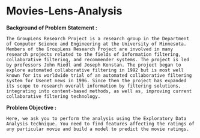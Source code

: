 # Movies-Lens-Analysis

**Background of Problem Statement :**
    
    The GroupLens Research Project is a research group in the Department of Computer Science and Engineering at the University of Minnesota. Members of the GroupLens Research Project are involved in many research projects related to the fields of information filtering, collaborative filtering, and recommender systems. The project is led by professors John Riedl and Joseph Konstan. The project began to explore automated collaborative filtering in 1992 but is most well known for its worldwide trial of an automated collaborative filtering system for Usenet news in 1996. Since then the project has expanded its scope to research overall information by filtering solutions, integrating into content-based methods, as well as, improving current collaborative filtering technology.
**Problem Objective :**

    Here, we ask you to perform the analysis using the Exploratory Data Analysis technique. You need to find features affecting the ratings of any particular movie and build a model to predict the movie ratings.

